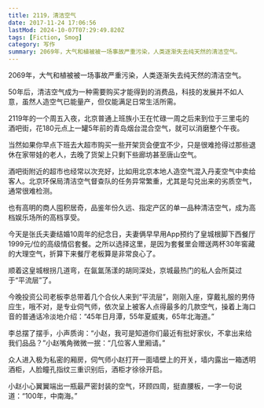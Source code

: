 ```yaml
---
title: 2119，清洁空气
date: 2017-11-24 17:06:56
lastMod: 2024-10-07T07:29:49.820Z
tags: [Fiction, Smog]
category: 写作
summary: 2069年，大气和植被被一场事故严重污染，人类逐渐失去纯天然的清洁空气。
---
```


2069年，大气和植被被一场事故严重污染，人类逐渐失去纯天然的清洁空气。

50年后，清洁空气成为一种需要购买才能得到的消费品，科技的发展并不如人意，虽然人造空气已能量产，但仅能满足日常生活所需。

2119年的一个周五入夜，北京普通上班族小王在忙碌一周之后来到位于三里屯的酒吧街，花180元点上一罐5年前的青岛烟台混合空气，就可以消磨整个午夜。

当然如果你早点下班去大超市购买一些开架货会便宜不少，只是很难抢得过那些退休在家带娃的老人，去晚了货架上只剩下些廊坊甚至唐山空气。

酒吧街附近的超市也经常以次充好，比如用北京本地人造空气混入丹麦空气中卖给客人。北京环保局清洁空气督查队的任务异常繁重，尤其是勾兑出来的劣质空气，通常很难检测。

也有高明的商人囤积居奇，品鉴年份久远、指定产区的单一品种清洁空气，成为高档娱乐场所的高档享受。

今天是张氏夫妻结婚10周年的纪念日，夫妻俩早早用App预约了皇城根脚下西餐厅1999元/位的高级情侣套餐。之所以选择这里，是因为套餐里会赠送两杯30年窖藏的大理空气，折算下来餐厅老板算是非常良心了。

顺着这皇城根拐几道弯，在氤氲荡漾的胡同深处，京城最热门的私人会所莫过于“平流层”了。

今晚投资公司老板李总带着几个合伙人来到“平流层”，刚刚入座，穿戴礼服的男侍应生，哦不对，是专业伺气师，依次呈上被客人点得最多的几款空气，操着上海口音的普通话冷淡地介绍：“45年日月潭，55年夏威夷，65年北海道。”

李总摆了摆手，小声质询：“小赵，我可是知道你们最近有批好家伙，不拿出来给我们品品？”小赵嘴角微微一抿：“几位客人里厢请。”

众人进入极为私密的厢房，伺气师小赵打开一面墙壁上的开关，墙内露出一箱透明酒柜，人脸瞳孔指纹三重识别后，酒柜才徐徐开启。

小赵小心翼翼端出一瓶最严密封装的空气，环顾四周，挺直腰板，一字一句说道：“100年，中南海。”
